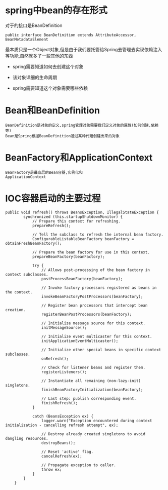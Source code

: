 # spring中bean的存在形式

对于的接口是BeanDefinition
```
public interface BeanDefinition extends AttributeAccessor, BeanMetadataElement
```

最本质只是一个Object对象,但是由于我们要托管给Spring去管理去实现依赖注入等功能,自然就多了一些其他的东西

+ spring需要知道如何去创建这个对象

+ 该对象详细的生命周期

+ spring需要知道这个对象需要哪些依赖

# Bean和BeanDefinition

	BeanDefinition是对象的定义,spring管理对象需要我们定义对象的属性(如何创建,依赖等)
	Bean是Spring根据BeanDefinition通过某种代理创建出来的对象
# BeanFactory和ApplicationContext
	BeanFactory是最底层的Bean容器,实例化和
	ApplicationContext


# IOC容器启动的主要过程
```
public void refresh() throws BeansException, IllegalStateException {
		synchronized (this.startupShutdownMonitor) {
			// Prepare this context for refreshing.
			prepareRefresh();

			// Tell the subclass to refresh the internal bean factory.
			ConfigurableListableBeanFactory beanFactory = obtainFreshBeanFactory();

			// Prepare the bean factory for use in this context.
			prepareBeanFactory(beanFactory);

			try {
				// Allows post-processing of the bean factory in context subclasses.
				postProcessBeanFactory(beanFactory);

				// Invoke factory processors registered as beans in the context.
				invokeBeanFactoryPostProcessors(beanFactory);

				// Register bean processors that intercept bean creation.
				registerBeanPostProcessors(beanFactory);

				// Initialize message source for this context.
				initMessageSource();

				// Initialize event multicaster for this context.
				initApplicationEventMulticaster();

				// Initialize other special beans in specific context subclasses.
				onRefresh();

				// Check for listener beans and register them.
				registerListeners();

				// Instantiate all remaining (non-lazy-init) singletons.
				finishBeanFactoryInitialization(beanFactory);

				// Last step: publish corresponding event.
				finishRefresh();
			}

			catch (BeansException ex) {
				logger.warn("Exception encountered during context initialization - cancelling refresh attempt", ex);

				// Destroy already created singletons to avoid dangling resources.
				destroyBeans();

				// Reset 'active' flag.
				cancelRefresh(ex);

				// Propagate exception to caller.
				throw ex;
			}
		}
	}
```

